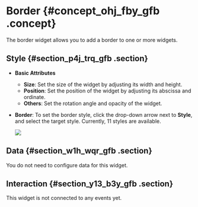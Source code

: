 # Border {#concept_ohj_fby_gfb .concept}

The border widget allows you to add a border to one or more widgets.

## Style {#section_p4j_trq_gfb .section}

-   **Basic Attributes**

    -   **Size**: Set the size of the widget by adjusting its width and height.
    -   **Position**: Set the position of the widget by adjusting its abscissa and ordinate.
    -   **Others**: Set the rotation angle and opacity of the widget.
-   **Border**: To set the border style, click the drop-down arrow next to **Style**, and select the target style. Currently, 11 styles are available.

    ![](http://static-aliyun-doc.oss-cn-hangzhou.aliyuncs.com/assets/img/21846/155808223512955_en-US.png)


## Data {#section_w1h_wqr_gfb .section}

You do not need to configure data for this widget.

## Interaction {#section_y13_b3y_gfb .section}

This widget is not connected to any events yet.

